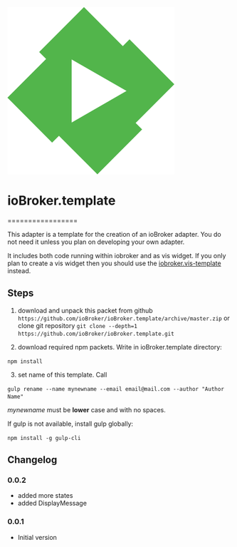 ![Logo](admin/emby.png)
# ioBroker.template
=================

This adapter is a template for the creation of an ioBroker adapter. You do not need it unless you plan on developing your own adapter.

It includes both code running within iobroker and as vis widget. If you only plan to create a vis widget then you should use the [iobroker.vis-template](https://github.com/ioBroker/ioBroker.vis-template) instead.

## Steps 
1. download and unpack this packet from github ```https://github.com/ioBroker/ioBroker.template/archive/master.zip```
  or clone git repository ```git clone --depth=1 https://github.com/ioBroker/ioBroker.template.git```

2. download required npm packets. Write in ioBroker.template directory:

  ```npm install```
  
3. set name of this template. Call
  
  ```gulp rename --name mynewname --email email@mail.com --author "Author Name"```
  
  *mynewname* must be **lower** case and with no spaces.

  If gulp is not available, install gulp globally:
  
  ```npm install -g gulp-cli```
 
 ## Changelog
 ### 0.0.2
* added more states
* added DisplayMessage

### 0.0.1
* Initial version